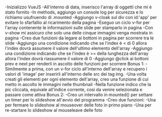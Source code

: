 <!-- CONSEGNA: -->
<!-- Descrizione:
Partendo dal markup della versione svolta in js plain, rifare lo slider ma questa volta usando Vue.
Bonus:
1- al click su una thumb, visualizzare in grande l'immagine corrispondente
2- applicare l'autoplay allo slider: ogni 3 secondi, cambia immagine automaticamente
3- quando il mouse va in hover sullo slider, bloccare l'autoplay e farlo riprendere quando esce -->

<!-- Risoluzione del problema: -->

-Inizializzo VueJS
-All'interno di data, inserisco l'array di oggetti che mi è stato fornito
-In methods, aggiungo un console log per sicurezza e lo richiamo usufruendo di .mounted
-Aggiungo v-cloak sul div con id:'app' per evitare lo sfarfallio al ricarimento della pagina
-Eseguo un ciclo v-for per l'array contenente le informazioni sulle slide per stamparlo in pagina
-Con v-show mi assicuro che solo una delle cinque immagini venga mostrata in pagina
-Creo due funzioni da legare ai bottoni in pagina per scorrere tra le slide
    -Aggiungo una condizione indicando che se l'index è < di 0 allora l'index dovrà assumere il valore dell'ultimo elemento dell'array
    -Aggiungo una condizione indicando che se l'index è >= della lunghezza dell'array allora l'index dovrà riassumere il valore di 0
-Aggiungo @click ai bottoni prev e next per renderli in ascolto delle funzioni per scorrere
Bonus 1:
    -Similmente a prima, con un v-for ciclo all'interno dell'array e recupero i valori di 'image' per inserirli all'interno delle src dei tag img. 
        -Una volta creati gli elementi per ogni elemento dell'array, creo una funzione di cui metto in ascolto le immagini nelle thumbnail
        -Nella funzione indico che la pic cliccata, equivale all'indice corrente, così da venire selezionata e passare come attiva
Bonus 2:
    -Creo un intervallo in mounted() per settare un timer per lo slideshow all'avvio del programma
    -Creo due funzioni:
        -Una per fermare lo slideshow al mouseover delle foto in primo piano
        -Una per re-startare lo slideshow al mouseleave delle foto